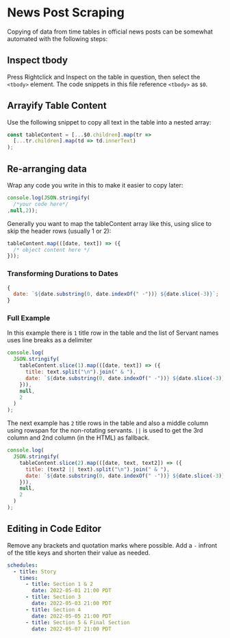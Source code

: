 # News Post Scraping

Copying of data from time tables in official news posts can be somewhat automated with the following steps:

## Inspect tbody

Press Rightclick and Inspect on the table in question, then select the `<tbody>` element. The code snippets in this file reference `<tbody>` as `$0`.

## Arrayify Table Content

Use the following snippet to copy all text in the table into a nested array:

```js
const tableContent = [...$0.children].map(tr =>
  [...tr.children].map(td => td.innerText)
);
```

## Re-arranging data

Wrap any code you write in this to make it easier to copy later:

```js
console.log(JSON.stringify(
  /*your code here*/
,null,2));
```

Generally you want to map the tableContent array like this, using slice to skip the header rows (usually 1 or 2):

```js
tableContent.map(([date, text]) => ({
  /* object content here */
}));
```

### Transforming Durations to Dates

```js
{
  date: `${date.substring(0, date.indexOf(" -"))} ${date.slice(-3)}`;
}
```

### Full Example

In this example there is `1` title row in the table and the list of Servant names uses line breaks as a delimiter

```js
console.log(
  JSON.stringify(
    tableContent.slice(1).map(([date, text]) => ({
      title: text.split("\n").join(" & "),
      date: `${date.substring(0, date.indexOf(" -"))} ${date.slice(-3)}`
    })),
    null,
    2
  )
);
```

The next example has `2` title rows in the table and also a middle column using rowspan for the non-rotating servants. `||` is used to get the 3rd column and 2nd column (in the HTML) as fallback.

```js
console.log(
  JSON.stringify(
    tableContent.slice(2).map(([date, text, text2]) => ({
      title: (text2 || text).split("\n").join(" & "),
      date: `${date.substring(0, date.indexOf(" -"))} ${date.slice(-3)}`
    })),
    null,
    2
  )
);
```

## Editing in Code Editor

Remove any brackets and quotation marks where possible. Add a `-` infront of the title keys and shorten their value as needed.

```yml
schedules:
  - title: Story
    times:
      - title: Section 1 & 2
        date: 2022-05-01 21:00 PDT
      - title: Section 3
        date: 2022-05-03 21:00 PDT
      - title: Section 4
        date: 2022-05-05 21:00 PDT
      - title: Section 5 & Final Section
        date: 2022-05-07 21:00 PDT
```
